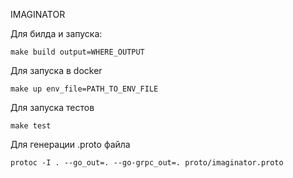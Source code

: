IMAGINATOR

Для билда и запуска:
```shell
make build output=WHERE_OUTPUT
```

Для запуска в docker

```shell
make up env_file=PATH_TO_ENV_FILE
```

Для запуска тестов
```shell
make test
```

Для генерации .proto файла
```shell
protoc -I . --go_out=. --go-grpc_out=. proto/imaginator.proto
```